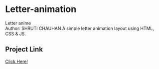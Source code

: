 # Letter-animation
Letter anime
<br>
Author: SHRUTI CHAUHAN
A simple letter animation layout using HTML, CSS &amp; JS.
<h2>Project Link</h2>
<a href="https://tanya-chan.github.io/letter-animation/">Click Here!</a>
